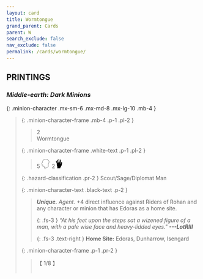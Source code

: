 ```yaml
---
layout: card
title: Wormtongue
grand_parent: Cards
parent: W
search_exclude: false
nav_exclude: false
permalink: /cards/wormtongue/
---
```


## PRINTINGS


### _Middle-earth: Dark Minions_

{: .minion-character .mx-sm-6 .mx-md-8 .mx-lg-10 .mb-4 }
> {: .minion-character-frame .mb-4 .p-1 .pl-2 }
> > <div class="hazard-mp">2</div>
> > <div class="card-name">Wormtongue</div>
>
> {: .minion-character-frame .white-text .p-1 .pl-2 }
> > 5 ![](/assets/images/mind.svg)&ensp;2![](/assets/images/di.svg)
>
> {: .hazard-classification .pr-2 }
> Scout/Sage/Diplomat Man
>
> {: .minion-character-text .black-text .p-2 }
> > _**Unique.**_ _Agent._ +4 direct influence against Riders of Rohan and any character or minion that has Edoras as a home site. 
> > 
> > {: .fs-3 } 
> > _“At his feet upon the steps sat a wizened figure of a man, with a pale wise face and heavy-lidded eyes."_ ***---&#65279;LotRIII***  
> > 
> > {: .fs-3 .text-right } 
> > **Home Site:** Edoras, Dunharrow, Isengard  
>
> {: .minion-character-frame .p-1 .pr-2 }
> > <div class="card-shield">【 1/8 】</div>
> > <div class="card-corruption-white">&nbsp;</div>
